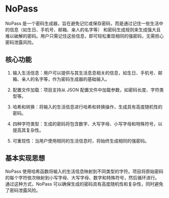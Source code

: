 # NoPass

NoPass 是一个密码生成器，旨在避免记忆或保存密码，而是通过记住一些生活中的信息（如生日、手机号、邮箱、亲人的名字等）
和密码生成规则来生成强大且难以破解的密码。用户只需记住这些信息，即可轻松重现相同的强密码，无需担心密码泄露风险。

## 核心功能

1. 输入生活信息：用户可以提供与其生活息息相关的信息，如生日、手机号、邮箱、亲人的名字等，作为密码生成器的基础输入。

2. 配置文件加载：项目支持从 JSON 配置文件中加载参数，如密码长度、字符类型等。

3. 哈希和转换：将输入的生活信息进行哈希和转换操作，生成具有高度随机性的密码。

4. 四种字符类型：生成的密码将包含数字、大写字母、小写字母和特殊符号，以提高其复杂性。

5. 可重现性：当用户使用相同的生活信息时，将始终生成相同的强密码。

## 基本实现思想

NoPass 使用哈希函数将输入的生活信息映射到不同类型的字符。项目将原始密码的每个字符依次映射到小写字母、大写字母、数字和特殊符号，然后循环进行。
通过这种方式，NoPass 可以确保生成的密码具有高度随机性和复杂性，同时避免了密码泄露风险。
